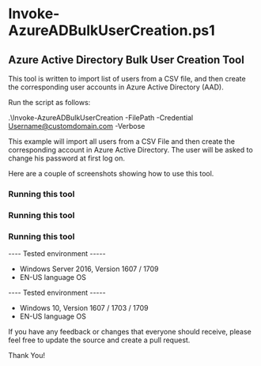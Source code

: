 # Invoke-AzureADBulkUserCreation.ps1
## Azure Active Directory Bulk User Creation Tool

This tool is written to import list of users from a CSV file, and then create the corresponding user accounts in Azure Active Directory (AAD).

Run the script as follows:

.\Invoke-AzureADBulkUserCreation -FilePath <FilePath> -Credential <Username@customdomain.com> -Verbose

This example will import all users from a CSV File and then create the corresponding account in Azure Active Directory. The user will be asked to change his password at first log on.

Here are a couple of screenshots showing how to use this tool.

### Running this tool

### Running this tool

### Running this tool

---- Tested environment -----
- Windows Server 2016, Version 1607 / 1709
- EN-US language OS

---- Tested environment -----
- Windows 10, Version 1607 / 1703 / 1709
- EN-US language OS

If you have any feedback or changes that everyone should receive, please feel free to update the source and create a pull request.

Thank You!